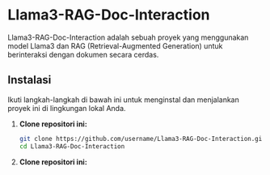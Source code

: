# Llama3-RAG-Doc-Interaction

Llama3-RAG-Doc-Interaction adalah sebuah proyek yang menggunakan model Llama3 dan RAG (Retrieval-Augmented Generation) untuk berinteraksi dengan dokumen secara cerdas.

## Instalasi

Ikuti langkah-langkah di bawah ini untuk menginstal dan menjalankan proyek ini di lingkungan lokal Anda.

1. **Clone repositori ini:**

   ```bash
   git clone https://github.com/username/Llama3-RAG-Doc-Interaction.git
   cd Llama3-RAG-Doc-Interaction

1. **Clone repositori ini:**
